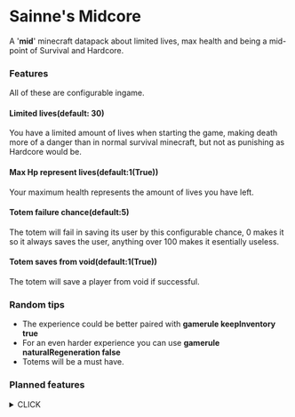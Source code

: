 # Sainne's Midcore
A '<b>mid</b>' minecraft datapack about limited lives, max health and being a mid-point of Survival and Hardcore.
### Features
All of these are configurable ingame.
#### Limited lives(default: 30)
You have a limited amount of lives when starting the game, making death more of a danger than in normal survival minecraft, but not as punishing as Hardcore would be.
#### Max Hp represent lives(default:1(True))
Your maximum health represents the amount of lives you have left.
#### Totem failure chance(default:5)
The totem will fail in saving its user by this configurable chance, 0 makes it so it always saves the user, anything over 100 makes it esentially useless.
#### Totem saves from void(default:1(True))
The totem will save a player from void if successful.
### Random tips
* The experience could be better paired with <b>gamerule keepInventory true</b>
* For an even harder experience you can use <b>gamerule naturalRegeneration false</b>
* Totems will be a must have.
### Planned features

<details>
  <summary>CLICK</summary>
  #### Recommended Scenarios
  Different scenarios for quick configuration and play.
  
  <details>
   <summary>Planned Scenarios</summary>
   ##### 3 strikes... You're out!
   * 3 lives
   * Max health does not sync with lives
   
   ##### OneHearted
   * 1 life
   * Max health syncs with lives
   
   ##### Im the danger!
   * 30 lives
   * Max health sync with lives
   
   ##### That's just UHC
   * No regeneration
   * 1 life
   * Max health does not sync with lives
   
   ##### UltraSurvival
   * No regeneration
   * 10 lives
   * Max health syncs with lives
   
  </details>

  #### Recovering lives and reviving players
  Have a method of gaining lives(should be quite difficult) and reviving dead players giving them 10(config) more lives(shoul be even more difficult and risky).</details>
</details> 